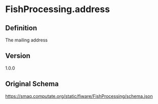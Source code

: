 # FishProcessing.address

## Definition
The mailing address

## Version
1.0.0

## Original Schema
https://smaq.computate.org/static/fiware/FishProcessing/schema.json
